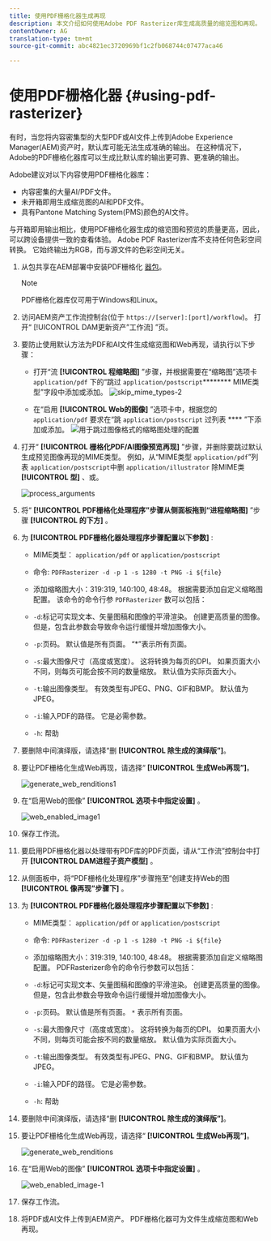 ```yaml
---
title: 使用PDF栅格化器生成再现
description: 本文介绍如何使用Adobe PDF Rasterizer库生成高质量的缩览图和再现。
contentOwner: AG
translation-type: tm+mt
source-git-commit: abc4821ec3720969bf1c2fb068744c07477aca46

---
```



# 使用PDF栅格化器 {#using-pdf-rasterizer}

有时，当您将内容密集型的大型PDF或AI文件上传到Adobe Experience Manager(AEM)资产时，默认库可能无法生成准确的输出。 在这种情况下，Adobe的PDF栅格化器库可以生成比默认库的输出更可靠、更准确的输出。

Adobe建议对以下内容使用PDF栅格化器库：

* 内容密集的大量AI/PDF文件。
* 未开箱即用生成缩览图的AI和PDF文件。
* 具有Pantone Matching System(PMS)颜色的AI文件。

与开箱即用输出相比，使用PDF栅格化器生成的缩览图和预览的质量更高，因此，可以跨设备提供一致的查看体验。 Adobe PDF Rasterizer库不支持任何色彩空间转换。 它始终输出为RGB，而与源文件的色彩空间无关。

1. 从包共享在AEM部署中安装PDF栅格化 [器包](https://www.adobeaemcloud.com/content/marketplace/marketplaceProxy.html?packagePath=/content/companies/public/adobe/packages/cq640/product/assets/aem-assets-pdf-rasterizer-pkg)。

   >[!NOTE]
   >
   >PDF栅格化器库仅可用于Windows和Linux。

1. 访问AEM资产工作流控制台(位于 `https://[server]:[port]/workflow`)。 打开“ [!UICONTROL DAM更新资产”工作流] ”页。

1. 要防止使用默认方法为PDF和AI文件生成缩览图和Web再现，请执行以下步骤：

   * 打开“流 **[!UICONTROL 程缩略图]** ”步骤，并根据需要在“缩略图”选项卡 `application/pdf` 下的“跳过 `application/postscript`******** MIME类型”字段中添加或添加。
   ![skip_mime_types-2](assets/skip_mime_types-2.png)

   * 在“启用 **[!UICONTROL Web的图像]** ”选项卡中，根据您的 `application/pdf` 要求在“跳 `application/postscript` 过列表 **** ”下添加或添加。
   ![用于跳过图像格式的缩略图处理的配置](assets/web_enabled_imageskiplist.png)

1. 打开“ **[!UICONTROL 栅格化PDF/AI图像预览再现]** ”步骤，并删除要跳过默认生成预览图像再现的MIME类型。 例如，从“MIME类型 `application/pdf`”列表 `application/postscript`中删 `application/illustrator` 除MIME类 **[!UICONTROL 型]** 、或。

   ![process_arguments](assets/process_arguments.png)

1. 将“ **[!UICONTROL PDF栅格化处理程序”步骤从侧面板拖到“进程缩略图]** ”步骤 **[!UICONTROL 的下方]** 。
1. 为 **[!UICONTROL PDF栅格化器处理程序步骤配置以下参数]** :

   * MIME类型： `application/pdf` or `application/postscript`

   * 命令: `PDFRasterizer -d -p 1 -s 1280 -t PNG -i ${file}`
   * 添加缩略图大小：319:319, 140:100, 48:48。 根据需要添加自定义缩略图配置。
   该命令的命令行参 `PDFRasterizer` 数可以包括：

   * `-d`:标记可实现文本、矢量图稿和图像的平滑渲染。 创建更高质量的图像。 但是，包含此参数会导致命令运行缓慢并增加图像大小。

   * `-p`:页码。 默认值是所有页面。 “*”表示所有页面。

   * `-s`:最大图像尺寸（高度或宽度）。 这将转换为每页的DPI。 如果页面大小不同，则每页可能会按不同的数量缩放。 默认值为实际页面大小。

   * `-t`:输出图像类型。 有效类型有JPEG、PNG、GIF和BMP。 默认值为JPEG。

   * `-i`:输入PDF的路径。 它是必需参数。

   * `-h`: 帮助


1. 要删除中间演绎版，请选择“删 **[!UICONTROL 除生成的演绎版”]**。
1. 要让PDF栅格化生成Web再现，请选择“ **[!UICONTROL 生成Web再现”]**。

   ![generate_web_renditions1](assets/generate_web_renditions1.png)

1. 在“启用Web的图像” **[!UICONTROL 选项卡中指定设置]** 。

   ![web_enabled_image1](assets/web_enabled_image1.png)

1. 保存工作流。
1. 要启用PDF栅格化器以处理带有PDF库的PDF页面，请从“工作流”控制台中打开 **[!UICONTROL DAM进程子资产模型]** 。
1. 从侧面板中，将“PDF栅格化处理程序”步骤拖至“创建支持Web的图 **[!UICONTROL 像再现”步骤下]** 。
1. 为 **[!UICONTROL PDF栅格化器处理程序步骤配置以下参数]** :

   * MIME类型： `application/pdf` or `application/postscript`

   * 命令: `PDFRasterizer -d -p 1 -s 1280 -t PNG -i ${file}`
   * 添加缩略图大小：319:319, 140:100, 48:48。 根据需要添加自定义缩略图配置。
   PDFRasterizer命令的命令行参数可以包括：

   * `-d`:标记可实现文本、矢量图稿和图像的平滑渲染。 创建更高质量的图像。 但是，包含此参数会导致命令运行缓慢并增加图像大小。

   * `-p`:页码。 默认值是所有页面。 `*` 表示所有页面。

   * `-s`:最大图像尺寸（高度或宽度）。 这将转换为每页的DPI。 如果页面大小不同，则每页可能会按不同的数量缩放。 默认值为实际页面大小。

   * `-t`:输出图像类型。 有效类型有JPEG、PNG、GIF和BMP。 默认值为JPEG。

   * `-i`:输入PDF的路径。 它是必需参数。

   * `-h`: 帮助


1. 要删除中间演绎版，请选择“删 **[!UICONTROL 除生成的演绎版”]**。
1. 要让PDF栅格化生成Web再现，请选择“ **[!UICONTROL 生成Web再现”]**。

   ![generate_web_renditions](assets/generate_web_renditions.png)

1. 在“启用Web的图像” **[!UICONTROL 选项卡中指定设置]** 。

   ![web_enabled_image-1](assets/web_enabled_image-1.png)

1. 保存工作流。
1. 将PDF或AI文件上传到AEM资产。 PDF栅格化器可为文件生成缩览图和Web再现。
